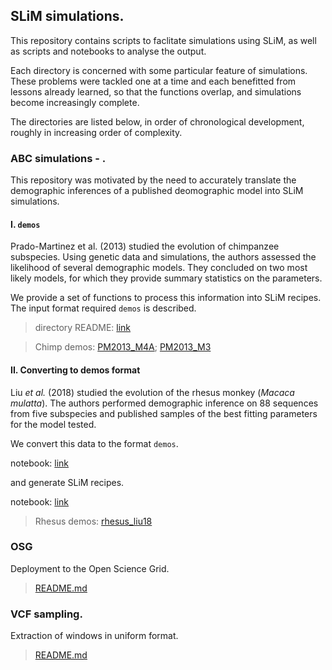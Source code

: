 ## SLiM simulations.

This repository contains scripts to faclitate simulations using SLiM, as well as scripts and notebooks to analyse the output.

Each directory is concerned with some particular feature of simulations. These problems were tackled one at a time and each benefitted from lessons already learned, so that the functions overlap, and simulations become increasingly complete.

The directories are listed below, in order of chronological development, roughly in increasing order of complexity.

### ABC simulations - .
This repository was motivated by the need to accurately translate the demographic inferences of a published deomographic model into SLiM simulations.

#### I. `demos`
Prado-Martinez et al. (2013) studied the evolution of chimpanzee subspecies. Using genetic data and simulations, the authors assessed the likelihood of several demographic models. They concluded on two most likely models, for which they provide summary statistics on the parameters.

We provide a set of functions to process this information into SLiM recipes. The input format required `demos` is described. 
    
> directory README: [link](https://github.com/SantosJGND/SLiM/tree/master/Bash/demos_ABC)

> Chimp demos: [PM2013_M4A](Bash/demos_ABC/demos/PM2013_M4A.txt); [PM2013_M3](Bash/demos_ABC/demos/PM2013_M3.txt)

#### II. Converting to demos format
Liu _et al._ (2018) studied the evolution of the rhesus monkey (_Macaca mulatta_). The authors performed demographic inference on 88 sequences from five subspecies and published samples of the best fitting parameters for the model tested.

We convert this data to the format `demos`.

notebook: [link](https://nbviewer.jupyter.org/github/SantosJGND/SLiM/blob/master/Bash/Rhesus_Liu_2018/Parameter_input.ipynb)

and generate SLiM recipes.

notebook: [link](https://nbviewer.jupyter.org/github/SantosJGND/SLiM/blob/master/Bash/Rhesus_Liu_2018/ABC_demo.ipynb)

> Rhesus demos: [rhesus_liu18](Bash/Rhesus_Liu_2018/rhesus_liu18.txt)


### OSG

Deployment to the Open Science Grid.

> [README.md](OSG/)


### VCF sampling.

Extraction of windows in uniform format.

> [README.md](VCF_sample/)

